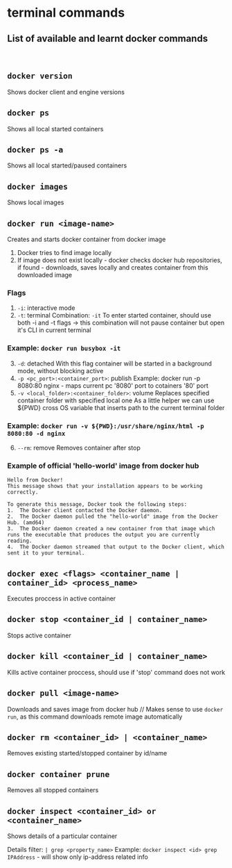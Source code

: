 # terminal commands

## List of available and learnt docker commands

<br/>

## `docker version`

Shows docker client and engine versions

## `docker ps`

Shows all local started containers

## `docker ps -a`

Shows all local started/paused containers

## `docker images`

Shows local images

## `docker run <image-name>`

Creates and starts docker container from docker image

1. Docker tries to find image locally
2. If image does not exist locally - docker checks docker hub repositories, if found - downloads, saves locally and creates container from this downloaded image

### Flags

1. `-i`: interactive mode
2. `-t`: terminal
   Combination: `-it`
   To enter started container, should use both -i and -t flags -> this combination will not pause container but open it's CLI in current terminal

### Example: `docker run busybox -it`

3. `-d`: detached
   With this flag container will be started in a background mode, without blocking active
4. `-p <pc_port>:<container_port>`: publish
   Example: docker run -p 8080:80 nginx - maps current pc '8080' port to cotainers '80' port
5. `-v <local_folder>:<container_folder>`: volume
   Replaces specified container folder with specified local one
   As a little helper we can use ${PWD} cross OS variable that inserts path to the current terminal folder

### Example: `docker run -v ${PWD}:/usr/share/nginx/html -p 8080:80 -d nginx`

6) `--rm`: remove
Removes container after stop

### Example of official 'hello-world' image from docker hub

```
Hello from Docker!
This message shows that your installation appears to be working correctly.

To generate this message, Docker took the following steps:
1.  The Docker client contacted the Docker daemon.
2.  The Docker daemon pulled the "hello-world" image from the Docker Hub. (amd64)
3.  The Docker daemon created a new container from that image which runs the executable that produces the output you are currently reading.
4.  The Docker daemon streamed that output to the Docker client, which sent it to your terminal.
```

## `docker exec <flags> <container_name | container_id> <process_name>`

Executes proccess in active container

## `docker stop <container_id | container_name>`

Stops active container

## `docker kill <container_id | container_name>`

Kills active container proccess, should use if 'stop' command does not work

## `docker pull <image-name>`

Downloads and saves image from docker hub
// Makes sense to use `docker run`, as this command downloads remote image automatically

## `docker rm <container_id> | <container_name>`

Removes existing started/stopped container by id/name

## `docker container prune`

Removes all stopped containers

## `docker inspect <container_id> or <container_name>`

Shows details of a particular container

Details filter: `| grep <property_name>`
Example: `docker inspect <id> grep IPAddress` - will show only ip-address related info
